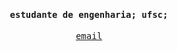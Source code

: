 <samp>
  <h4 align="center">estudante de engenharia; ufsc;</h4>
  <p align="center">
    <a href="mailto:j.juniorpires@gmail.com">email</a>
  </p>
</samp>
